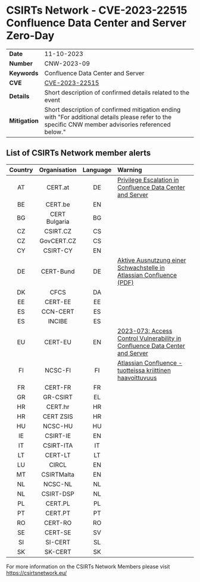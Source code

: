 # CSIRTs Network - CVE-2023-22515 Confluence Data Center and Server Zero-Day

|   |   |
|---|---|
| **Date** | 11-10-2023 |
| **Number** | CNW-2023-09 | 
| **Keywords** | Confluence Data Center and Server | 
| **CVE** | [CVE-2023-22515](https://confluence.atlassian.com/security/cve-2023-22515-privilege-escalation-vulnerability-in-confluence-data-center-and-server-1295682276.html) | 
| **Details** | Short description of confirmed details related to the event |
| **Mitigation** | Short description of confirmed mitigation ending with "For additional details please refer to the specific CNW member advisories referenced below." |

## List of CSIRTs Network member alerts

| Country | Organisation | Language | Warning |
| :-----: | :----------: | :------: | :------ | 
| AT | CERT.at | DE | [Privilege Escalation in Confluence Data Center and Server](https://cert.at/de/aktuelles/2023/10/privilege-escalation-in-confluence-data-center-and-server) |
| BE | CERT.be | EN | |
| BG | CERT Bulgaria | BG | |
| CZ | CSIRT.CZ | CS | |
| CZ | GovCERT.CZ | CS | |
| CY | CSIRT-CY | EN | |
| DE | CERT-Bund | DE | [Aktive Ausnutzung einer Schwachstelle in Atlassian Confluence (PDF)](https://www.bsi.bund.de/SharedDocs/Cybersicherheitswarnungen/DE/2023/2023-274964-1032.pdf?__blob=publicationFile) |
| DK | CFCS | DA | |
| EE | CERT-EE | EE | |
| ES | CCN-CERT | ES | |
| ES | INCIBE | ES | |
| EU | CERT-EU | EN | [2023-073: Access Control Vulnerability in Confluence Data Center and Server](https://www.cert.europa.eu/static/security-advisories/CERT-EU-SA2023-073.pdf) |
| FI | NCSC-FI | FI | [Atlassian Confluence -tuotteissa kriittinen haavoittuvuus](https://www.kyberturvallisuuskeskus.fi/fi/haavoittuvuus_19/2023) |
| FR | CERT-FR | FR | |
| GR | GR-CSIRT | EL | |
| HR | CERT.hr | HR | |
| HR | CERT ZSIS | HR | |
| HU | NCSC-HU | HU | |
| IE | CSIRT-IE | EN | |
| IT | CSIRT-ITA | IT | |
| LT | CERT-LT | LT | |
| LU | CIRCL | EN | |
| MT | CSIRTMalta | EN | |
| NL | NCSC-NL | NL | |
| NL | CSIRT-DSP | NL | |
| PL | CERT.PL | PL | |
| PT | CERT.PT | PT | |
| RO | CERT-RO | RO | |
| SE | CERT-SE | SV | |
| SI | SI-CERT | SL | |
| SK | SK-CERT | SK | |

 

For more information on the CSIRTs Network Members please visit https://csirtsnetwork.eu/ 
